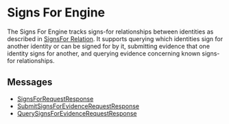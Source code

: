 # Signs For Engine


The Signs For Engine tracks signs-for relationships between identities as described in [SignsFor Relation](../../architecture-1/abstractions/identity.md#signsfor-relation). It supports querying which identities sign for another identity or can be signed for by it, submitting evidence that one identity signs for another, and querying evidence concerning known signs-for relationships.

## Messages


- [SignsForRequestResponse](./signs-for/signs-for-request-response.md)
- [SubmitSignsForEvidenceRequestResponse](./signs-for/submit-signs-for-evidence-request-response.md)
- [QuerySignsForEvidenceRequestResponse](./signs-for/query-signs-for-evidence-request-response.md)
